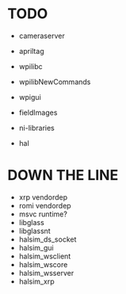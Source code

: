 # TODO
- cameraserver
- apriltag

- wpilibc
- wpilibNewCommands

- wpigui
- fieldImages

- ni-libraries
- hal

# DOWN THE LINE
- xrp vendordep
- romi vendordep
- msvc runtime?
- libglass
- libglassnt
- halsim_ds_socket
- halsim_gui
- halsim_wsclient
- halsim_wscore
- halsim_wsserver
- halsim_xrp